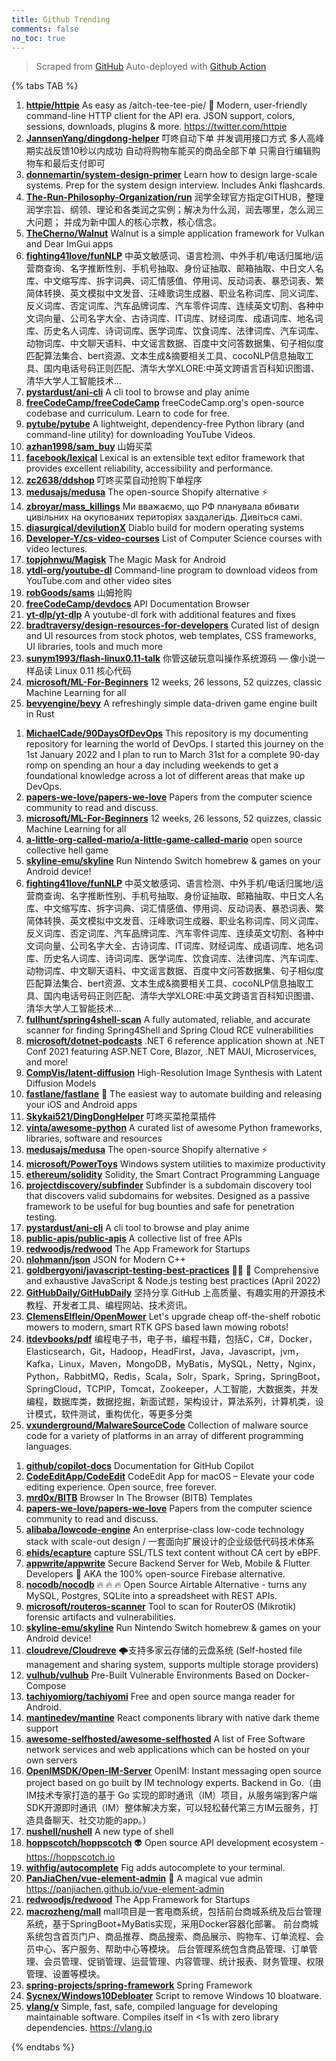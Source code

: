 ```yaml
---
title: Github Trending
comments: false
no_toc: true
---
```


> Scraped from [GitHub](https://github.com/trending)
Auto-deployed with [Github Action](https://docs.github.com/en/actions)

{% tabs TAB %}
<!-- tab Daily -->
1. [**httpie/httpie**](https://github.com/httpie/httpie)
As easy as /aitch-tee-tee-pie/ 🥧 Modern, user-friendly command-line HTTP client for the API era. JSON support, colors, sessions, downloads, plugins & more. https://twitter.com/httpie
2. [**JannsenYang/dingdong-helper**](https://github.com/JannsenYang/dingdong-helper)
叮咚自动下单 并发调用接口方式 多人高峰期实战反馈10秒以内成功 自动将购物车能买的商品全部下单 只需自行编辑购物车和最后支付即可
3. [**donnemartin/system-design-primer**](https://github.com/donnemartin/system-design-primer)
Learn how to design large-scale systems. Prep for the system design interview. Includes Anki flashcards.
4. [**The-Run-Philosophy-Organization/run**](https://github.com/The-Run-Philosophy-Organization/run)
润学全球官方指定GITHUB，整理润学宗旨、纲领、理论和各类润之实例；解决为什么润，润去哪里，怎么润三大问题； 并成为新中国人的核心宗教，核心信念。
5. [**TheCherno/Walnut**](https://github.com/TheCherno/Walnut)
Walnut is a simple application framework for Vulkan and Dear ImGui apps
6. [**fighting41love/funNLP**](https://github.com/fighting41love/funNLP)
中英文敏感词、语言检测、中外手机/电话归属地/运营商查询、名字推断性别、手机号抽取、身份证抽取、邮箱抽取、中日文人名库、中文缩写库、拆字词典、词汇情感值、停用词、反动词表、暴恐词表、繁简体转换、英文模拟中文发音、汪峰歌词生成器、职业名称词库、同义词库、反义词库、否定词库、汽车品牌词库、汽车零件词库、连续英文切割、各种中文词向量、公司名字大全、古诗词库、IT词库、财经词库、成语词库、地名词库、历史名人词库、诗词词库、医学词库、饮食词库、法律词库、汽车词库、动物词库、中文聊天语料、中文谣言数据、百度中文问答数据集、句子相似度匹配算法集合、bert资源、文本生成&摘要相关工具、cocoNLP信息抽取工具、国内电话号码正则匹配、清华大学XLORE:中英文跨语言百科知识图谱、清华大学人工智能技术…
7. [**pystardust/ani-cli**](https://github.com/pystardust/ani-cli)
A cli tool to browse and play anime
8. [**freeCodeCamp/freeCodeCamp**](https://github.com/freeCodeCamp/freeCodeCamp)
freeCodeCamp.org's open-source codebase and curriculum. Learn to code for free.
9. [**pytube/pytube**](https://github.com/pytube/pytube)
A lightweight, dependency-free Python library (and command-line utility) for downloading YouTube Videos.
10. [**azhan1998/sam_buy**](https://github.com/azhan1998/sam_buy)
山姆买菜
11. [**facebook/lexical**](https://github.com/facebook/lexical)
Lexical is an extensible text editor framework that provides excellent reliability, accessibility and performance.
12. [**zc2638/ddshop**](https://github.com/zc2638/ddshop)
叮咚买菜自动抢购下单程序
13. [**medusajs/medusa**](https://github.com/medusajs/medusa)
The open-source Shopify alternative ⚡️
14. [**zbroyar/mass_killings**](https://github.com/zbroyar/mass_killings)
Ми вважаємо, що РФ планувала вбивати цивільних на окупованих територіях заздалегідь. Дивіться самі.
15. [**diasurgical/devilutionX**](https://github.com/diasurgical/devilutionX)
Diablo build for modern operating systems
16. [**Developer-Y/cs-video-courses**](https://github.com/Developer-Y/cs-video-courses)
List of Computer Science courses with video lectures.
17. [**topjohnwu/Magisk**](https://github.com/topjohnwu/Magisk)
The Magic Mask for Android
18. [**ytdl-org/youtube-dl**](https://github.com/ytdl-org/youtube-dl)
Command-line program to download videos from YouTube.com and other video sites
19. [**robGoods/sams**](https://github.com/robGoods/sams)
山姆抢购
20. [**freeCodeCamp/devdocs**](https://github.com/freeCodeCamp/devdocs)
API Documentation Browser
21. [**yt-dlp/yt-dlp**](https://github.com/yt-dlp/yt-dlp)
A youtube-dl fork with additional features and fixes
22. [**bradtraversy/design-resources-for-developers**](https://github.com/bradtraversy/design-resources-for-developers)
Curated list of design and UI resources from stock photos, web templates, CSS frameworks, UI libraries, tools and much more
23. [**sunym1993/flash-linux0.11-talk**](https://github.com/sunym1993/flash-linux0.11-talk)
你管这破玩意叫操作系统源码 — 像小说一样品读 Linux 0.11 核心代码
24. [**microsoft/ML-For-Beginners**](https://github.com/microsoft/ML-For-Beginners)
12 weeks, 26 lessons, 52 quizzes, classic Machine Learning for all
25. [**bevyengine/bevy**](https://github.com/bevyengine/bevy)
A refreshingly simple data-driven game engine built in Rust
<!-- endtab -->
<!-- tab Weekly -->
1. [**MichaelCade/90DaysOfDevOps**](https://github.com/MichaelCade/90DaysOfDevOps)
This repository is my documenting repository for learning the world of DevOps. I started this journey on the 1st January 2022 and I plan to run to March 31st for a complete 90-day romp on spending an hour a day including weekends to get a foundational knowledge across a lot of different areas that make up DevOps.
2. [**papers-we-love/papers-we-love**](https://github.com/papers-we-love/papers-we-love)
Papers from the computer science community to read and discuss.
3. [**microsoft/ML-For-Beginners**](https://github.com/microsoft/ML-For-Beginners)
12 weeks, 26 lessons, 52 quizzes, classic Machine Learning for all
4. [**a-little-org-called-mario/a-little-game-called-mario**](https://github.com/a-little-org-called-mario/a-little-game-called-mario)
open source collective hell game
5. [**skyline-emu/skyline**](https://github.com/skyline-emu/skyline)
Run Nintendo Switch homebrew & games on your Android device!
6. [**fighting41love/funNLP**](https://github.com/fighting41love/funNLP)
中英文敏感词、语言检测、中外手机/电话归属地/运营商查询、名字推断性别、手机号抽取、身份证抽取、邮箱抽取、中日文人名库、中文缩写库、拆字词典、词汇情感值、停用词、反动词表、暴恐词表、繁简体转换、英文模拟中文发音、汪峰歌词生成器、职业名称词库、同义词库、反义词库、否定词库、汽车品牌词库、汽车零件词库、连续英文切割、各种中文词向量、公司名字大全、古诗词库、IT词库、财经词库、成语词库、地名词库、历史名人词库、诗词词库、医学词库、饮食词库、法律词库、汽车词库、动物词库、中文聊天语料、中文谣言数据、百度中文问答数据集、句子相似度匹配算法集合、bert资源、文本生成&摘要相关工具、cocoNLP信息抽取工具、国内电话号码正则匹配、清华大学XLORE:中英文跨语言百科知识图谱、清华大学人工智能技术…
7. [**fullhunt/spring4shell-scan**](https://github.com/fullhunt/spring4shell-scan)
A fully automated, reliable, and accurate scanner for finding Spring4Shell and Spring Cloud RCE vulnerabilities
8. [**microsoft/dotnet-podcasts**](https://github.com/microsoft/dotnet-podcasts)
.NET 6 reference application shown at .NET Conf 2021 featuring ASP.NET Core, Blazor, .NET MAUI, Microservices, and more!
9. [**CompVis/latent-diffusion**](https://github.com/CompVis/latent-diffusion)
High-Resolution Image Synthesis with Latent Diffusion Models
10. [**fastlane/fastlane**](https://github.com/fastlane/fastlane)
🚀 The easiest way to automate building and releasing your iOS and Android apps
11. [**Skykai521/DingDongHelper**](https://github.com/Skykai521/DingDongHelper)
叮咚买菜抢菜插件
12. [**vinta/awesome-python**](https://github.com/vinta/awesome-python)
A curated list of awesome Python frameworks, libraries, software and resources
13. [**medusajs/medusa**](https://github.com/medusajs/medusa)
The open-source Shopify alternative ⚡️
14. [**microsoft/PowerToys**](https://github.com/microsoft/PowerToys)
Windows system utilities to maximize productivity
15. [**ethereum/solidity**](https://github.com/ethereum/solidity)
Solidity, the Smart Contract Programming Language
16. [**projectdiscovery/subfinder**](https://github.com/projectdiscovery/subfinder)
Subfinder is a subdomain discovery tool that discovers valid subdomains for websites. Designed as a passive framework to be useful for bug bounties and safe for penetration testing.
17. [**pystardust/ani-cli**](https://github.com/pystardust/ani-cli)
A cli tool to browse and play anime
18. [**public-apis/public-apis**](https://github.com/public-apis/public-apis)
A collective list of free APIs
19. [**redwoodjs/redwood**](https://github.com/redwoodjs/redwood)
The App Framework for Startups
20. [**nlohmann/json**](https://github.com/nlohmann/json)
JSON for Modern C++
21. [**goldbergyoni/javascript-testing-best-practices**](https://github.com/goldbergyoni/javascript-testing-best-practices)
📗🌐 🚢 Comprehensive and exhaustive JavaScript & Node.js testing best practices (April 2022)
22. [**GitHubDaily/GitHubDaily**](https://github.com/GitHubDaily/GitHubDaily)
坚持分享 GitHub 上高质量、有趣实用的开源技术教程、开发者工具、编程网站、技术资讯。
23. [**ClemensElflein/OpenMower**](https://github.com/ClemensElflein/OpenMower)
Let's upgrade cheap off-the-shelf robotic mowers to modern, smart RTK GPS based lawn mowing robots!
24. [**itdevbooks/pdf**](https://github.com/itdevbooks/pdf)
编程电子书，电子书，编程书籍，包括C，C#，Docker，Elasticsearch，Git，Hadoop，HeadFirst，Java，Javascript，jvm，Kafka，Linux，Maven，MongoDB，MyBatis，MySQL，Netty，Nginx，Python，RabbitMQ，Redis，Scala，Solr，Spark，Spring，SpringBoot，SpringCloud，TCPIP，Tomcat，Zookeeper，人工智能，大数据类，并发编程，数据库类，数据挖掘，新面试题，架构设计，算法系列，计算机类，设计模式，软件测试，重构优化，等更多分类
25. [**vxunderground/MalwareSourceCode**](https://github.com/vxunderground/MalwareSourceCode)
Collection of malware source code for a variety of platforms in an array of different programming languages.
<!-- endtab -->
<!-- tab Monthly -->
1. [**github/copilot-docs**](https://github.com/github/copilot-docs)
Documentation for GitHub Copilot
2. [**CodeEditApp/CodeEdit**](https://github.com/CodeEditApp/CodeEdit)
CodeEdit App for macOS – Elevate your code editing experience. Open source, free forever.
3. [**mrd0x/BITB**](https://github.com/mrd0x/BITB)
Browser In The Browser (BITB) Templates
4. [**papers-we-love/papers-we-love**](https://github.com/papers-we-love/papers-we-love)
Papers from the computer science community to read and discuss.
5. [**alibaba/lowcode-engine**](https://github.com/alibaba/lowcode-engine)
An enterprise-class low-code technology stack with scale-out design / 一套面向扩展设计的企业级低代码技术体系
6. [**ehids/ecapture**](https://github.com/ehids/ecapture)
capture SSL/TLS text content without CA cert by eBPF.
7. [**appwrite/appwrite**](https://github.com/appwrite/appwrite)
Secure Backend Server for Web, Mobile & Flutter Developers 🚀 AKA the 100% open-source Firebase alternative.
8. [**nocodb/nocodb**](https://github.com/nocodb/nocodb)
🔥 🔥 🔥 Open Source Airtable Alternative - turns any MySQL, Postgres, SQLite into a spreadsheet with REST APIs.
9. [**microsoft/routeros-scanner**](https://github.com/microsoft/routeros-scanner)
Tool to scan for RouterOS (Mikrotik) forensic artifacts and vulnerabilities.
10. [**skyline-emu/skyline**](https://github.com/skyline-emu/skyline)
Run Nintendo Switch homebrew & games on your Android device!
11. [**cloudreve/Cloudreve**](https://github.com/cloudreve/Cloudreve)
🌩支持多家云存储的云盘系统 (Self-hosted file management and sharing system, supports multiple storage providers)
12. [**vulhub/vulhub**](https://github.com/vulhub/vulhub)
Pre-Built Vulnerable Environments Based on Docker-Compose
13. [**tachiyomiorg/tachiyomi**](https://github.com/tachiyomiorg/tachiyomi)
Free and open source manga reader for Android.
14. [**mantinedev/mantine**](https://github.com/mantinedev/mantine)
React components library with native dark theme support
15. [**awesome-selfhosted/awesome-selfhosted**](https://github.com/awesome-selfhosted/awesome-selfhosted)
A list of Free Software network services and web applications which can be hosted on your own servers
16. [**OpenIMSDK/Open-IM-Server**](https://github.com/OpenIMSDK/Open-IM-Server)
OpenIM: Instant messaging open source project based on go built by IM technology experts. Backend in Go.（由IM技术专家打造的基于 Go 实现的即时通讯（IM）项目，从服务端到客户端SDK开源即时通讯（IM）整体解决方案，可以轻松替代第三方IM云服务，打造具备聊天、社交功能的app。）
17. [**nushell/nushell**](https://github.com/nushell/nushell)
A new type of shell
18. [**hoppscotch/hoppscotch**](https://github.com/hoppscotch/hoppscotch)
👽 Open source API development ecosystem - https://hoppscotch.io
19. [**withfig/autocomplete**](https://github.com/withfig/autocomplete)
Fig adds autocomplete to your terminal.
20. [**PanJiaChen/vue-element-admin**](https://github.com/PanJiaChen/vue-element-admin)
🎉 A magical vue admin https://panjiachen.github.io/vue-element-admin
21. [**redwoodjs/redwood**](https://github.com/redwoodjs/redwood)
The App Framework for Startups
22. [**macrozheng/mall**](https://github.com/macrozheng/mall)
mall项目是一套电商系统，包括前台商城系统及后台管理系统，基于SpringBoot+MyBatis实现，采用Docker容器化部署。 前台商城系统包含首页门户、商品推荐、商品搜索、商品展示、购物车、订单流程、会员中心、客户服务、帮助中心等模块。 后台管理系统包含商品管理、订单管理、会员管理、促销管理、运营管理、内容管理、统计报表、财务管理、权限管理、设置等模块。
23. [**spring-projects/spring-framework**](https://github.com/spring-projects/spring-framework)
Spring Framework
24. [**Sycnex/Windows10Debloater**](https://github.com/Sycnex/Windows10Debloater)
Script to remove Windows 10 bloatware.
25. [**vlang/v**](https://github.com/vlang/v)
Simple, fast, safe, compiled language for developing maintainable software. Compiles itself in <1s with zero library dependencies. https://vlang.io
<!-- endtab -->
{% endtabs %}
